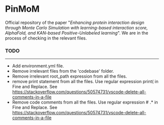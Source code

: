 # PinMoM
Official repository of the paper "_Enhancing protein interaction design through Monte Carlo Simulation with learning-based interaction score, AlphaFold, and KAN-based Positive-Unlabeled learning_". We are in the process of checking in the relevant files.

### TODO
****
- Add environment.yml file.
- Remove irrelevant files from the 'codebase' folder.
- Remove irrelevant root_path expression from all the files.
- remove print statement from all the files. Use regular expression print\( in Fine and Replace. See https://stackoverflow.com/questions/50574731/vscode-delete-all-comments-in-a-file
- Remove code comments from all the files. Use regular expression # .* in Fine and Replace. See https://stackoverflow.com/questions/50574731/vscode-delete-all-comments-in-a-file


